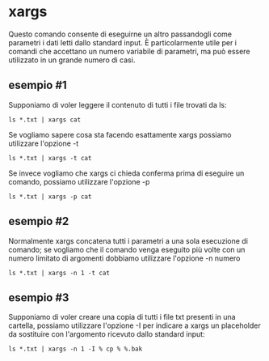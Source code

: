 # xargs
Questo comando consente di eseguirne un altro passandogli come parametri i dati letti dallo standard input.
È particolarmente utile per i comandi che accettano un numero variabile di parametri, ma
può essere utilizzato in un grande numero di casi.

## esempio #1
Supponiamo di voler leggere il contenuto di tutti i file trovati da ls:

```
ls *.txt | xargs cat
```

Se vogliamo sapere cosa sta facendo esattamente xargs possiamo utilizzare l'opzione -t

```
ls *.txt | xargs -t cat
```

Se invece vogliamo che xargs ci chieda conferma prima di eseguire un comando, possiamo utilizzare l'opzione -p

```
ls *.txt | xargs -p cat
```

## esempio #2
Normalmente xargs concatena tutti i parametri a una sola esecuzione di comando; se vogliamo che il comando
venga eseguito più volte con un numero limitato di argomenti dobbiamo utilizzare
l'opzione -n numero

```
ls *.txt | xargs -n 1 -t cat
```

## esempio #3
Supponiamo di voler creare una copia di tutti i file txt presenti in una cartella, possiamo utilizzare
l'opzione -I per indicare a xargs un placeholder da sostituire con l'argomento ricevuto
dallo standard input:

```
ls *.txt | xargs -n 1 -I % cp % %.bak
```
